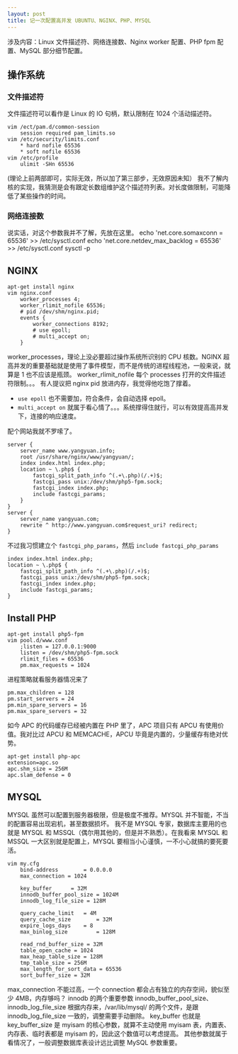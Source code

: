 ```yaml
---
layout: post
title: 记一次配置高并发 UBUNTU、NGINX、PHP、MYSQL
---
```


涉及内容：Linux 文件描述符、网络连接数、Nginx worker 配置、PHP fpm 配置、MySQL 部分细节配置。

## 操作系统

### 文件描述符
文件描述符可以看作是 Linux 的 IO 句柄，默认限制在 1024 个活动描述符。

	vim /ect/pam.d/common-session
		session required pam_limits.so
	vim /etc/security/limits.conf
		* hard nofile 65536
		* soft nofile 65536
	vim /etc/profile
		ulimit -SHn 65536
		
(理论上前两部即可，实际无效，所以加了第三部步，无效原因未知）
我不了解内核的实现，我猜测是会有跟定长数组维护这个描述符列表。对长度做限制，可能降低了某些操作的时间。

### 网络连接数
说实话，对这个参数我并不了解，先放在这里。
	echo 'net.core.somaxconn = 65536' >> /etc/sysctl.conf
	echo 'net.core.netdev_max_backlog = 65536' >> /etc/sysctl.conf
	sysctl -p

## NGINX

	apt-get install nginx
	vim nginx.conf
		worker_processes 4;
		worker_rlimit_nofile 65536;
		# pid /dev/shm/nginx.pid;
		events {
			worker_connections 8192;
			# use epoll;
			# multi_accept on;
		}

worker_processes，理论上没必要超过操作系统所识别的 CPU 核数。NGINX 超高并发的重要基础就是使用了事件模型，而不是传统的进程线程池，一般来说，就算是 1 也不应该是瓶颈。
worker_rlimit_nofile 每个 processes 打开的文件描述符限制。。。
有人提议把 nginx pid 放进内存，我觉得他吃饱了撑着。

 - `use epoll` 也不需要加，符合条件，会自动选择 epoll。
 - `multi_accept on` 就属于看心情了。。。系统撑得住就行，可以有效提高高并发下，连接的响应速度。
 
配个网站我就不罗嗦了。

	server {
		server_name www.yangyuan.info;
		root /usr/share/nginx/www/yangyuan/;
		index index.html index.php;
		location ~ \.php$ {
			fastcgi_split_path_info ^(.+\.php)(/.+)$;
			fastcgi_pass unix:/dev/shm/php5-fpm.sock;
			fastcgi_index index.php;
			include fastcgi_params;
		}
	}
	server {
	    server_name yangyuan.com;    
	    rewrite ^ http://www.yangyuan.com$request_uri? redirect; 
	}
	
不过我习惯建立个 `fastcgi_php_params`，然后 `include fastcgi_php_params`

	index index.html index.php;
	location ~ \.php$ {
		fastcgi_split_path_info ^(.+\.php)(/.+)$;
		fastcgi_pass unix:/dev/shm/php5-fpm.sock;
		fastcgi_index index.php;
		include fastcgi_params;
	}

## Install PHP

	apt-get install php5-fpm
	vim pool.d/www.conf
		;listen = 127.0.0.1:9000
		listen = /dev/shm/php5-fpm.sock
		rlimit_files = 65536
		pm.max_requests = 1024

进程策略就看服务器情况来了

	pm.max_children = 128
	pm.start_servers = 24
	pm.min_spare_servers = 16
	pm.max_spare_servers = 32
	
如今 APC 的代码缓存已经被内置在 PHP 里了，APC 项目只有 APCU 有使用价值。我对比过 APCU 和 MEMCACHE，APCU 毕竟是内置的，少量缓存有绝对优势。

	apt-get install php-apc
	extension=apc.so
	apc.shm_size = 256M
	apc.slam_defense = 0

## MYSQL

MYSQL 虽然可以配置到服务器极限，但是极度不推荐。MYSQL 并不智能，不当的配置容易出现宕机，甚至数据损坏。
我不是 MYSQL 专家，数据库主要用的也就是 MYSQL 和 MSSQL（偶尔用其他的，但是并不熟悉）。在我看来 MYSQL 和 MSSQL 一大区别就是配置上，MYSQL 要相当小心谨慎，一不小心就搞的要死要活。

	vim my.cfg
		bind-address		= 0.0.0.0
		max_connection = 1024
		
		key_buffer		= 32M
		innodb_buffer_pool_size = 1024M
		innodb_log_file_size = 128M
		
		query_cache_limit	= 4M
		query_cache_size        = 32M
		expire_logs_days	= 8
		max_binlog_size         = 128M
		
		read_rnd_buffer_size = 32M
		table_open_cache = 1024
		max_heap_table_size = 128M
		tmp_table_size = 256M
		max_length_for_sort_data = 65536
		sort_buffer_size = 32M
	
max_connection 不能过高，一个 connection 都会占有独立的内存空间，貌似至少 4MB，内存够吗？
innodb 的两个重要参数 innodb_buffer_pool_size、innodb_log_file_size 根据内存来，/var/lib/mysql/ 的两个文件，是跟 innodb_log_file_size 一致的，调整需要手动删除。
key_buffer 也就是 key_buffer_size 是 myisam 的核心参数，就算不主动使用 myisam 表，内置表、内存表、临时表都是 myisam 的，因此这个数值可以考虑提高。
其他参数就属于看情况了，一般调整数据库表设计远比调整 MySQL 参数重要。
